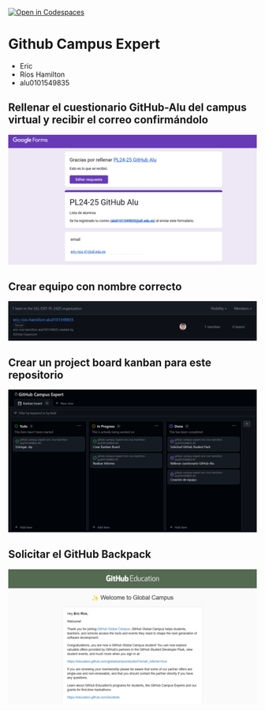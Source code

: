 [![Open in Codespaces](https://classroom.github.com/assets/launch-codespace-2972f46106e565e64193e422d61a12cf1da4916b45550586e14ef0a7c637dd04.svg)](https://classroom.github.com/open-in-codespaces?assignment_repo_id=17902255)
# Github Campus Expert 

- Eric 
- Ríos Hamilton
- alu0101549835

## Rellenar el cuestionario GitHub-Alu del campus virtual y recibir el correo confirmándolo

![correo de confirmacion del cuestionario](docs/google_forms.png)

## Crear equipo con nombre correcto

![equipo](docs/team_name.png)

## Crear un project board kanban para este repositorio

![project board kanban](docs/kanban.png)

## Solicitar el GitHub Backpack

![github backpack](docs/dev_pack.png)
